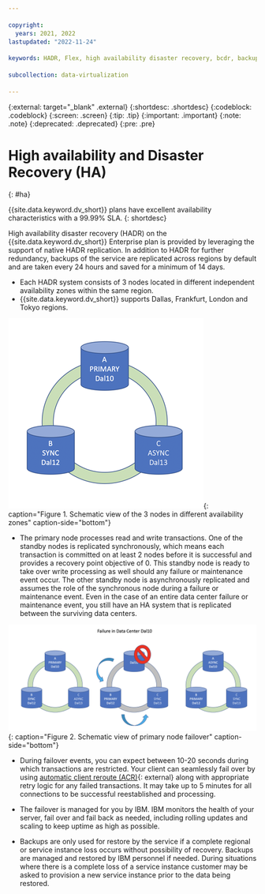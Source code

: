```yaml
---

copyright:
  years: 2021, 2022
lastupdated: "2022-11-24"

keywords: HADR, Flex, high availability disaster recovery, bcdr, backups, restore

subcollection: data-virtualization

---
```


{:external: target="_blank" .external}
{:shortdesc: .shortdesc}
{:codeblock: .codeblock}
{:screen: .screen}
{:tip: .tip}
{:important: .important}
{:note: .note}
{:deprecated: .deprecated}
{:pre: .pre}

# High availability and Disaster Recovery (HA)
{: #ha}

{{site.data.keyword.dv_short}} plans have excellent availability characteristics with a 99.99% SLA. 
{: shortdesc}


High availability disaster recovery (HADR) on the {{site.data.keyword.dv_short}} Enterprise plan is provided by leveraging the support of native HADR replication. In addition to HADR for further redundancy, backups of the service are replicated across regions by default and are taken every 24 hours and saved for a minimum of 14 days. 

- Each HADR system consists of 3 nodes located in different independent availability zones within the same region.
- {{site.data.keyword.dv_short}} supports Dallas, Frankfurt, London and Tokyo regions.

![Schematic view of the 3 nodes in different availability zones](images/ha_AZ_small.png "Schematic view of the 3 nodes in different availability zones"){: caption="Figure 1. Schematic view of the 3 nodes in different availability zones" caption-side="bottom"}

- The primary node processes read and write transactions. One of the standby nodes is replicated synchronously, which means each transaction is committed on at least 2 nodes before it is successful and provides a recovery point objective of 0. This standby node is ready to take over write processing as well should any failure or maintenance event occur. The other standby node is asynchronously replicated and assumes the role of the synchronous node during a failure or maintenance event. Even in the case of an entire data center failure or maintenance event, you still have an HA system that is replicated between the surviving data centers.

![Schematic view of primary node failover](images/ha_failure.png "Schematic view of primary node failover"){: caption="Figure 2. Schematic view of primary node failover" caption-side="bottom"}

- During failover events, you can expect between 10-20 seconds during which transactions are restricted. Your client can seamlessly fail over by using [automatic client reroute (ACR)](https://www.ibm.com/support/knowledgecenter/SSEPGG_11.5.0/com.ibm.db2.luw.admin.ha.doc/doc/r0023392.html){: external} along with appropriate retry logic for any failed transactions. It may take up to 5 minutes for all connections to be successful reestablished and processing.

- The failover is managed for you by IBM. IBM monitors the health of your server, fail over and fail back as needed, including rolling updates and scaling to keep uptime as high as possible.

- Backups are only used for restore by the service if a complete regional or service instance loss occurs without possibility of recovery. Backups are managed and restored by IBM personnel if needed. During situations where there is a complete loss of a service instance customer may be asked to provision a new service instance prior to the data being restored. 

